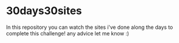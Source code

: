 # 30days30sites
In this repository you can watch the sites i've done along the days to complete this challenge! any advice let me know :)
